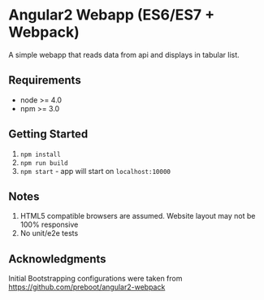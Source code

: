 # Angular2 Webapp (ES6/ES7 + Webpack) 

A simple webapp that reads data from api and displays in tabular list. 

## Requirements
- node >= 4.0
- npm >= 3.0

## Getting Started
1. `npm install`
2. `npm run build`
3. `npm start` - app will start on `localhost:10000`

## Notes
1. HTML5 compatible browsers are assumed. Website layout may not be 100% responsive
2. No unit/e2e tests

## Acknowledgments

Initial Bootstrapping configurations were taken from https://github.com/preboot/angular2-webpack